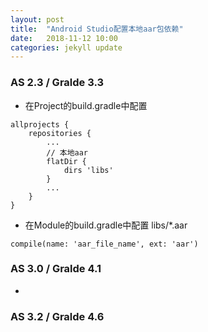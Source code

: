 ```yaml
---
layout: post
title:  "Android Studio配置本地aar包依赖"
date:   2018-11-12 10:00
categories: jekyll update
---
```


### AS 2.3 / Gralde 3.3
- 在Project的build.gradle中配置
```
allprojects {
    repositories {
        ...
        // 本地aar
        flatDir {
            dirs 'libs'
        }
        ...
    }
}
```
- 在Module的build.gradle中配置 libs/*.aar
```
compile(name: 'aar_file_name', ext: 'aar')
```

### AS 3.0 / Gralde 4.1
- 


### AS 3.2 / Gralde 4.6